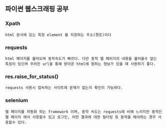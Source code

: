 ## 파이썬 웹스크래핑 공부
### Xpath
```
html 문서에 있는 특정 element 를 지칭하는 주소(경로)이다
```
### requests
```
html 페이지를 불러오며 동작속도가 빠르다. 다만 동적 웹 페이지의 내용을 불러올수 없는 특징이 있으며 주어진 url을 통해 받아온 html에 원하는 정보가 있을 때 사용하기 좋다.
```
### res.raise_for_status()
```
requests 사용시 접속하는 사이트에 문제가 없는지 확인이 가능하다.
```
### selenium
```
웹 페이지를 자동화 하는 framework 이며, 동작 속도는 requests에 비해 느리지만 동적인 웹 페이지 에서 사용할수 있고 로그인, 어떤 결과에 대한 필터링 등 동작을 해야하는 경우 사용할수 있다. 
```
